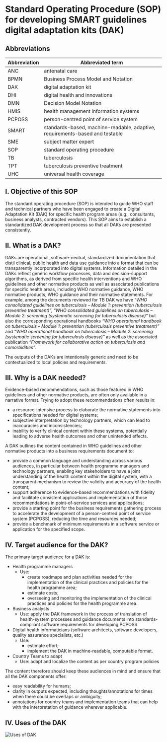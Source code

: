 # Standard Operating Procedure (SOP) for developing SMART guidelines digital adaptation kits (DAK)
## Abbreviations
| Abbreviation | Abbreviated term |
|--|--|
|ANC|antenatal care|
|BPMN|Business Process Model and Notation|
|DAK|digital adaptation kit|
|DHI|digital health and innovations|
|DMN|Decision Model Notation|
|HMIS|health management information systems|
|PCPOSS|person-centred point of service system|
|SMART |standards-based, machine-readable, adaptive, requirements-based and testable|
|SME|subject matter expert|
|SOP|standard operating procedure|
|TB|tuberculosis|
|TPT|tuberculosis preventive treatment|
|UHC|universal health coverage|

## I. Objective of this SOP
The standard operating procedure (SOP) is intended to guide WHO staff and technical partners who have been engaged to create a Digital Adaptation Kit (DAK) for specific health program areas (e.g., consultants, business analysts, contracted vendors). This SOP aims to establish a standardized DAK development process so that all DAKs are presented consistently.

## II. What is a DAK?
DAKs are operational, software-neutral, standardized documentation that distil clinical, public health and data use guidance into a format that can be transparently incorporated into digital systems. Information detailed in the DAKs reflect generic workflow processes, data and decision-support algorithms, as derived from specific health interventions and WHO guidelines and other normative products as well as associated publications for specific health areas, including WHO normative guidance, WHO normative products, WHO guidance and their normative statements. For example, among the documents reviewed for TB DAK we have “_WHO consolidated guidelines on tuberculosis – Module 1: prevention (tuberculosis preventive treatment)”, “WHO consolidated guidelines on tuberculosis – Module 2: screening (systematic screening for tuberculosis disease)”_ but also the corresponding operational handbooks _“WHO operational handbook on tuberculosis – Module 1: prevention (tuberculosis preventive treatment)”_ and _“WHO operational handbook on tuberculosis – Module 2: screening (systematic screening for tuberculosis disease)”_ as well as the associated publication _“Framework for collaborative action on tuberculosis and comorbidities”._

The outputs of the DAKs are intentionally generic and need to be contextualized to local policies and requirements.

## III. Why is a DAK needed?
Evidence-based recommendations, such as those featured in WHO guidelines and other normative products, are often only available in a narrative format. Trying to adopt these recommendations often results in:
-   a resource-intensive process to elaborate the normative statements into specifications needed for digital systems;
-   subjective interpretation by technology partners, which can lead to inaccuracies and inconsistencies;
-   inability to verify clinical content within these systems, potentially leading to adverse health outcomes and other unintended effects.

A DAK outlines the content contained in WHO guidelines and other normative products into a business requirements document to:
-   provide a common language and understanding across various audiences, in particular between health programme managers and technology partners, enabling key stakeholders to have a joint understanding of the health content within the digital system, with a transparent mechanism to review the validity and accuracy of the health content;
-   support adherence to evidence-based recommendations with fidelity and facilitate consistent applications and implementation of those recommendations in point-of-service services and applications;
-   provide a starting point for the business requirements gathering process to accelerate the development of a person-centred point of service system (PCPOSS), reducing the time and resources needed;
-   provide a benchmark of minimum requirements in a software service or application for the specified scope.

## IV. Target audience for the DAK?

The primary target audience for a DAK is:
-   Health programme managers
	-   Use:
		-   create roadmaps and plan activities needed for the implementation of the clinical practices and policies for the health programme area;
		-   estimate costs;
		-   overseeing and monitoring the implementation of the clinical practices and policies for the health programme area.
-   Business analysts
	-   Use: apply the DAK framework in the process of translation of health-system processes and guidance documents into standards-compliant software requirements for developing PCPOSS.
-   Digital health informaticians (software architects, software developers, quality assurance specialists, etc.)
	-   Use:
		-   estimate effort;
		-   implement the DAK in machine-readable, computable format.
-   Country Teams to adapt
	-   Use: adapt and localize the content as per country program policies

The content therefore should keep these audiences in mind and ensure that all the DAK components offer:
-   easy readability for humans;
-   clarity in outputs expected, including thoughts/annotations for times when there could be overlaps or ambiguity;
-   annotations for country teams and implementation teams that can help with the interpretation of guidance wherever applicable.

## IV. Uses of the DAK
![Uses of DAK](https://github.com/user-attachments/assets/0828cbe6-6638-448d-bf49-8eab112b69f9)

